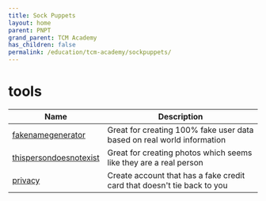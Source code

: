 ```yaml
---
title: Sock Puppets
layout: home
parent: PNPT
grand_parent: TCM Academy
has_children: false
permalink: /education/tcm-academy/sockpuppets/
---
```


# tools

| Name | Description |
|------|-------------|
| [fakenamegenerator](https://www.fakenamegenerator.com/gen-random-us-us.php) | Great for creating 100% fake user data based on real world information |
| [thispersondoesnotexist](https://thispersondoesnotexist.xyz/) | Great for creating photos which seems like they are a real person |
| [privacy](https://privacy.com/) | Create account that has a fake credit card that doesn't tie back to you |
